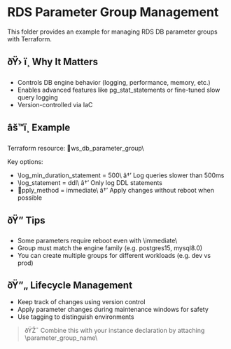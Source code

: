 ﻿# RDS Parameter Group Management

This folder provides an example for managing RDS DB parameter groups with Terraform.

## ðŸ› ï¸ Why It Matters

- Controls DB engine behavior (logging, performance, memory, etc.)
- Enables advanced features like pg_stat_statements or fine-tuned slow query logging
- Version-controlled via IaC

## âš™ï¸ Example

Terraform resource: \ws_db_parameter_group\

Key options:

- \log_min_duration_statement = 500\ â†’ Log queries slower than 500ms
- \log_statement = ddl\ â†’ Only log DDL statements
- \pply_method = immediate\ â†’ Apply changes without reboot when possible

## ðŸ” Tips

- Some parameters require reboot even with \immediate\
- Group must match the engine family (e.g. postgres15, mysql8.0)
- You can create multiple groups for different workloads (e.g. dev vs prod)

## ðŸ”„ Lifecycle Management

- Keep track of changes using version control
- Apply parameter changes during maintenance windows for safety
- Use tagging to distinguish environments

> ðŸŽ¯ Combine this with your instance declaration by attaching \parameter_group_name\
